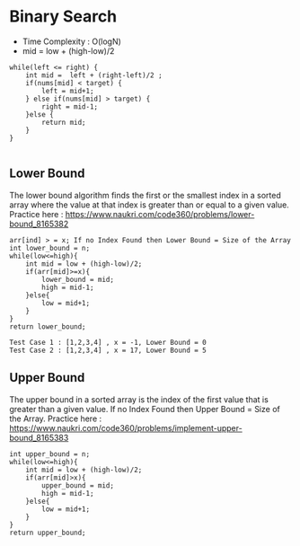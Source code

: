 # Binary Search 

* Time Complexity : O(logN)
* mid = low + (high-low)/2

```
while(left <= right) {
    int mid =  left + (right-left)/2 ;
    if(nums[mid] < target) {
        left = mid+1;
    } else if(nums[mid] > target) {
        right = mid-1;
    }else {
        return mid;
    }
}
        
```

## Lower Bound
The lower bound algorithm finds the first or the smallest index in a sorted array where the value at that index is greater than or equal to a given value.
Practice here : https://www.naukri.com/code360/problems/lower-bound_8165382
```
arr[ind] > = x; If no Index Found then Lower Bound = Size of the Array
int lower_bound = n;
while(low<=high){
    int mid = low + (high-low)/2;
    if(arr[mid]>=x){
        lower_bound = mid;
        high = mid-1;
    }else{  
        low = mid+1;
    }
}
return lower_bound;

Test Case 1 : [1,2,3,4] , x = -1, Lower Bound = 0
Test Case 2 : [1,2,3,4] , x = 17, Lower Bound = 5
```

## Upper Bound
 The upper bound in a sorted array is the index of the first value that is greater than a given value.
 If no Index Found then Upper Bound = Size of the Array.
 Practice here : https://www.naukri.com/code360/problems/implement-upper-bound_8165383
```
int upper_bound = n;
while(low<=high){
    int mid = low + (high-low)/2;
    if(arr[mid]>x){
        upper_bound = mid;
        high = mid-1;
    }else{
        low = mid+1;
    }
}
return upper_bound;
```